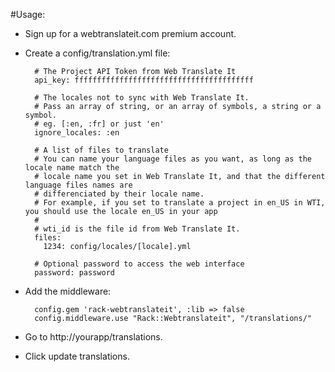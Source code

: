 #Usage:

* Sign up for a webtranslateit.com premium account.
* Create a config/translation.yml file:

        # The Project API Token from Web Translate It
        api_key: ffffffffffffffffffffffffffffffffffffffff
        
        # The locales not to sync with Web Translate It.
        # Pass an array of string, or an array of symbols, a string or a symbol.
        # eg. [:en, :fr] or just 'en'
        ignore_locales: :en
        
        # A list of files to translate
        # You can name your language files as you want, as long as the locale name match the
        # locale name you set in Web Translate It, and that the different language files names are
        # differenciated by their locale name.
        # For example, if you set to translate a project in en_US in WTI, you should use the locale en_US in your app
        #
        # wti_id is the file id from Web Translate It.
        files:
          1234: config/locales/[locale].yml
        
        # Optional password to access the web interface
        password: password

* Add the middleware:

        config.gem 'rack-webtranslateit', :lib => false
        config.middleware.use "Rack::Webtranslateit", "/translations/"

* Go to http://yourapp/translations.
* Click update translations.

